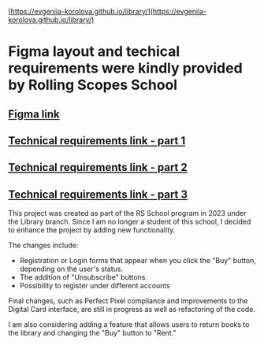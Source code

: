 [https://evgeniia-korolova.github.io/library/](https://evgeniia-korolova.github.io/library/)

# Figma layout and techical requirements were kindly provided by Rolling Scopes School

## [Figma link](https://www.figma.com/design/SGY7eOpXC1xBddFNsb72o7/%D0%91%D0%B8%D0%B1%D0%BB%D0%B8%D0%BE%D1%82%D0%B5%D0%BA%D0%B0-stage0?node-id=0-1&p=f&t=pt1KhvLHReHlm3C9-0)

## [Technical requirements link - part 1](https://github.com/rolling-scopes-school/tasks/blob/master/tasks/library/library-part1.md)

## [Technical requirements link - part 2](https://github.com/rolling-scopes-school/tasks/blob/master/tasks/library/library-part2.md)

## [Technical requirements link - part 3](https://github.com/rolling-scopes-school/tasks/blob/master/tasks/library/library-part3.md)

This project was created as part of the RS School program in 2023 under the Library branch.
Since I am no longer a student of this school, I decided to enhance the project by adding new functionality.

 The changes include:

 * Registration or Login forms that appear when you click the "Buy"   button, depending on the user's status.
  * The addition of "Unsubscribe" buttons.
  * Possibility to register under different accounts


Final changes, such as Perfect Pixel compliance and improvements to the Digital Card interface, are still in progress as well as refactoring of the code.

I am also considering adding a feature that allows users to return books to the library and changing the "Buy" button to "Rent."